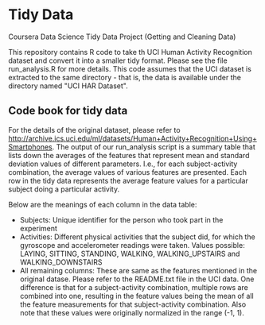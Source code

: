 # Tidy Data
Coursera Data Science Tidy Data Project (Getting and Cleaning Data)

This repository contains R code to take th UCI Human Activity Recognition dataset and convert it into a smaller tidy format. Please see the file run_analysis.R for more details. This code assumes that the UCI dataset is extracted to the same directory - that is, the data is available under the directory named "UCI HAR Dataset".

## Code book for tidy data
For the details of the original dataset, please refer to http://archive.ics.uci.edu/ml/datasets/Human+Activity+Recognition+Using+Smartphones. The output of our run_analysis script is a summary table that lists down the averages of the features that represent mean and standard deviation values of different parameters. I.e., for each subject-activity combination, the average values of various features are presented. Each row in the tidy data represents the average feature values for a particular subject doing a particular activity.

Below are the meanings of each column in the data table:

* Subjects: Unique identifier for the person who took part in the experiment
* Activities: Different physical activities that the subject did, for which the gyroscope and accelerometer readings were taken. Values possible: LAYING, SITTING, STANDING, WALKING, WALKING_UPSTAIRS and WALKING_DOWNSTAIRS
* All remaining columns: These are same as the features mentioned in the original datase. Please refer to the README.txt file in the UCI data. One difference is that for a subject-activity combination, multiple rows are combined into one, resulting in the feature values being the mean of all the feature measurements for that subject-activity combination. Also note that these values were originally normalized in the range (-1, 1).

